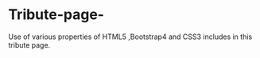 # Tribute-page-
Use of various properties of HTML5 ,Bootstrap4 and CSS3 includes in this tribute page.

